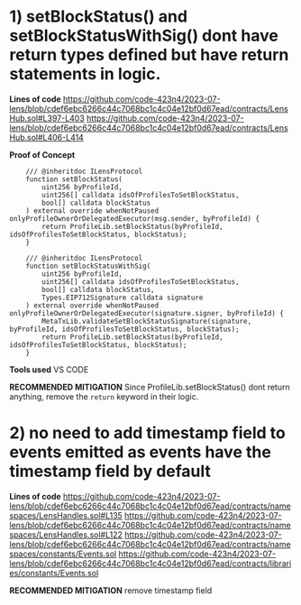 
# 1) setBlockStatus() and setBlockStatusWithSig() dont have return types defined but have return statements in logic. 

**Lines of code**
https://github.com/code-423n4/2023-07-lens/blob/cdef6ebc6266c44c7068bc1c4c04e12bf0d67ead/contracts/LensHub.sol#L397-L403
https://github.com/code-423n4/2023-07-lens/blob/cdef6ebc6266c44c7068bc1c4c04e12bf0d67ead/contracts/LensHub.sol#L406-L414


**Proof of Concept**
```
    /// @inheritdoc ILensProtocol
    function setBlockStatus(
        uint256 byProfileId,
        uint256[] calldata idsOfProfilesToSetBlockStatus,
        bool[] calldata blockStatus
    ) external override whenNotPaused onlyProfileOwnerOrDelegatedExecutor(msg.sender, byProfileId) {
        return ProfileLib.setBlockStatus(byProfileId, idsOfProfilesToSetBlockStatus, blockStatus);
    }

    /// @inheritdoc ILensProtocol
    function setBlockStatusWithSig(
        uint256 byProfileId,
        uint256[] calldata idsOfProfilesToSetBlockStatus,
        bool[] calldata blockStatus,
        Types.EIP712Signature calldata signature
    ) external override whenNotPaused onlyProfileOwnerOrDelegatedExecutor(signature.signer, byProfileId) {
        MetaTxLib.validateSetBlockStatusSignature(signature, byProfileId, idsOfProfilesToSetBlockStatus, blockStatus);
        return ProfileLib.setBlockStatus(byProfileId, idsOfProfilesToSetBlockStatus, blockStatus);
    }
```
**Tools used**
VS CODE 

**RECOMMENDED MITIGATION**
Since ProfileLib.setBlockStatus() dont return anything, remove the `return` keyword in their logic. 

# 2) no need to add timestamp field to events emitted as events have the timestamp field by default


**Lines of code**
https://github.com/code-423n4/2023-07-lens/blob/cdef6ebc6266c44c7068bc1c4c04e12bf0d67ead/contracts/namespaces/LensHandles.sol#L135
https://github.com/code-423n4/2023-07-lens/blob/cdef6ebc6266c44c7068bc1c4c04e12bf0d67ead/contracts/namespaces/LensHandles.sol#L122
https://github.com/code-423n4/2023-07-lens/blob/cdef6ebc6266c44c7068bc1c4c04e12bf0d67ead/contracts/namespaces/constants/Events.sol
https://github.com/code-423n4/2023-07-lens/blob/cdef6ebc6266c44c7068bc1c4c04e12bf0d67ead/contracts/libraries/constants/Events.sol



**RECOMMENDED MITIGATION**
remove timestamp field
